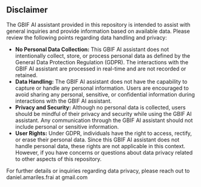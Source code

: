 ## Disclaimer

The GBIF AI assistant provided in this repository is intended to assist with general inquiries and provide information based on available data. Please review the following points regarding data handling and privacy:

- **No Personal Data Collection:** This GBIF AI assistant does not intentionally collect, store, or process personal data as defined by the General Data Protection Regulation (GDPR). The interactions with the GBIF AI assistant are processed in real-time and are not recorded or retained.
- **Data Handling:** The GBIF AI assistant does not have the capability to capture or handle any personal information. Users are encouraged to avoid sharing any personal, sensitive, or confidential information during interactions with the GBIF AI assistant.
- **Privacy and Security:** Although no personal data is collected, users should be mindful of their privacy and security while using the GBIF AI assistant. Any communication through the GBIF AI assistant should not include personal or sensitive information.
- **User Rights:** Under GDPR, individuals have the right to access, rectify, or erase their personal data. Since this GBIF AI assistant does not handle personal data, these rights are not applicable in this context. However, if you have concerns or questions about data privacy related to other aspects of this repository.

For further details or inquiries regarding data privacy, please reach out to daniel.amariles.frai at gmail.com